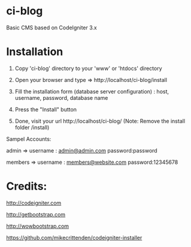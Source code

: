 # ci-blog
Basic CMS based on CodeIgniter 3.x
# Installation

1. Copy 'ci-blog' directory to your 'www' or 'htdocs' directory

2. Open your browser and type => http://localhost/ci-blog/install

3. Fill the installation form (database server configuration) : host, username, password, database name

4. Press the "Install" button

5. Done, visit your url http://localhost/ci-blog/ (Note: Remove the install folder /install)


Sampel Accounts:

admin => username : admin@admin.com password:password

members => username : members@website.com password:12345678


# Credits:

http://codeigniter.com

http://getbootstrap.com

http://wowbootstrap.com

https://github.com/mikecrittenden/codeigniter-installer
